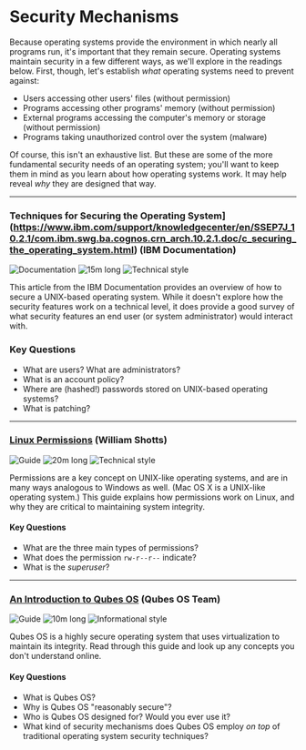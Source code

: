 # Security Mechanisms

Because operating systems provide the environment in which nearly all programs run, it's important that they remain secure. Operating systems maintain security in a few different ways, as we'll explore in the readings below. First, though, let's establish _what_ operating systems need to prevent against:

* Users accessing other users' files (without permission)
* Programs accessing other programs' memory (without permission)
* External programs accessing the computer's memory or storage (without permission)
* Programs taking unauthorized control over the system (malware)

Of course, this isn't an exhaustive list. But these are some of the more fundamental security needs of an operating system; you'll want to keep them in mind as you learn about how operating systems work. It may help reveal _why_ they are designed that way.

---

### Techniques for Securing the Operating System](https://www.ibm.com/support/knowledgecenter/en/SSEP7J_10.2.1/com.ibm.swg.ba.cognos.crn_arch.10.2.1.doc/c_securing_the_operating_system.html) (IBM Documentation)

![Documentation](https://img.shields.io/badge/Type-Documentation-success.svg)
![15m long](https://img.shields.io/badge/Duration-15m-yellow.svg)
![Technical style](https://img.shields.io/badge/Style-Technical-informational.svg)

This article from the IBM Documentation provides an overview of how to secure a UNIX-based operating system. While it doesn't explore how the security features work on a technical level, it does provide a good survey of what security features an end user (or system administrator) would interact with.

### Key Questions

* What are users? What are administrators?
* What is an account policy?
* Where are (hashed!) passwords stored on UNIX-based operating systems?
* What is patching?

---

### [Linux Permissions](http://linuxcommand.org/lc3_lts0090.php) (William Shotts)

![Guide](https://img.shields.io/badge/Type-Guide-success.svg)
![20m long](https://img.shields.io/badge/Duration-20m-yellow.svg)
![Technical style](https://img.shields.io/badge/Style-Technical-informational.svg)

Permissions are a key concept on UNIX-like operating systems, and are in many ways analogous to Windows as well. (Mac OS X is a UNIX-like operating system.) This guide explains how permissions work on Linux, and why they are critical to maintaining system integrity.

#### Key Questions

* What are the three main types of permissions?
* What does the permission `rw-r--r--` indicate?
* What is the _superuser_?

---

### [An Introduction to Qubes OS](https://www.qubes-os.org/intro/) (Qubes OS Team)

![Guide](https://img.shields.io/badge/Type-Guide-success.svg)
![10m long](https://img.shields.io/badge/Duration-10m-yellow.svg)
![Informational style](https://img.shields.io/badge/Style-Informational-informational.svg)

Qubes OS is a highly secure operating system that uses virtualization to maintain its integrity. Read through this guide and look up any concepts you don't understand online.

#### Key Questions

* What is Qubes OS?
* Why is Qubes OS "reasonably secure"?
* Who is Qubes OS designed for? Would you ever use it?
* What kind of security mechanisms does Qubes OS employ _on top_ of traditional operating system security techniques?